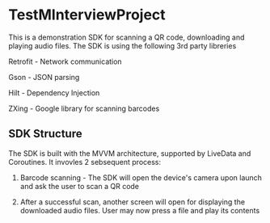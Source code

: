 # TestMInterviewProject
This is a demonstration SDK for scanning a QR code, downloading and playing audio files. The SDK is using the following 3rd party libreries

Retrofit - Network communication

Gson - JSON parsing

Hilt - Dependency Injection

ZXing - Google library for scanning barcodes



## SDK Structure
The SDK is built with the MVVM architecture, supported by LiveData and Coroutines. It invovles 2 sebsequent process:

1. Barcode scanning - The SDK will open the device's camera upon launch and ask the user to scan a QR code

2. After a successful scan, another screen will open for displaying the downloaded audio files. User may now press a file and play its contents
